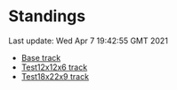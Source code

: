 # Standings

Last update: Wed Apr  7 19:42:55 GMT 2021

* [Base track](comps/Base/2021-04-07/standings.md)
* [Test12x12x6 track](comps/Test12x12x6/2021-04-07/standings.md)
* [Test18x22x9 track](comps/Test18x22x9/2021-04-07/standings.md)
